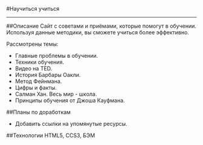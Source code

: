 #Научиться учиться

------

##Описание
Сайт с советами и приёмами, которые помогут в обучении.
Используя данные методики, вы сможете учиться более эффективно.

Рассмотрены темы:
* Главные проблемы в обучении.
* Техники обучения.
* Видео на TED.
* История Барбары Оакли.
* Метод Фейнмана.
* Цифры и факты.
* Салман Хан. Весь мир - школа.
* Принципы обучения от Джоша Кауфмана.

##Планы по доработкам
* Добавить ссылки на упомянутые ресурсы.

##Технологии
HTML5, CCS3, БЭМ
